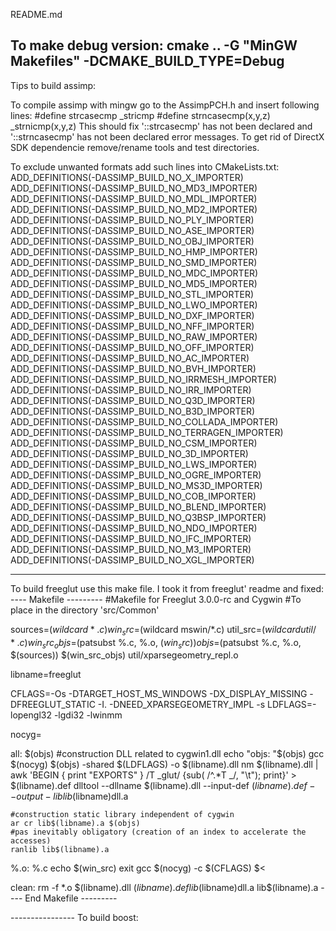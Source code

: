 README.md

To make debug version:
    cmake .. -G "MinGW Makefiles"   -DCMAKE_BUILD_TYPE=Debug
-----------------------------------------------------------------
Tips to build assimp:

To compile assimp with mingw go to the AssimpPCH.h and insert following lines:
 #define strcasecmp _stricmp
 #define strncasecmp(x,y,z) _strnicmp(x,y,z)
This should fix  '::strcasecmp' has not been declared and '::strncasecmp' has not been declared 
error messages.
To get rid of DirectX SDK dependencie remove/rename tools and test directories.

To exclude unwanted formats add such lines into CMakeLists.txt:
ADD_DEFINITIONS(-DASSIMP_BUILD_NO_X_IMPORTER)
ADD_DEFINITIONS(-DASSIMP_BUILD_NO_MD3_IMPORTER)
ADD_DEFINITIONS(-DASSIMP_BUILD_NO_MDL_IMPORTER)
ADD_DEFINITIONS(-DASSIMP_BUILD_NO_MD2_IMPORTER)
ADD_DEFINITIONS(-DASSIMP_BUILD_NO_PLY_IMPORTER)
ADD_DEFINITIONS(-DASSIMP_BUILD_NO_ASE_IMPORTER)
ADD_DEFINITIONS(-DASSIMP_BUILD_NO_OBJ_IMPORTER)
ADD_DEFINITIONS(-DASSIMP_BUILD_NO_HMP_IMPORTER)
ADD_DEFINITIONS(-DASSIMP_BUILD_NO_SMD_IMPORTER)
ADD_DEFINITIONS(-DASSIMP_BUILD_NO_MDC_IMPORTER)
ADD_DEFINITIONS(-DASSIMP_BUILD_NO_MD5_IMPORTER)
ADD_DEFINITIONS(-DASSIMP_BUILD_NO_STL_IMPORTER)
ADD_DEFINITIONS(-DASSIMP_BUILD_NO_LWO_IMPORTER)
ADD_DEFINITIONS(-DASSIMP_BUILD_NO_DXF_IMPORTER)
ADD_DEFINITIONS(-DASSIMP_BUILD_NO_NFF_IMPORTER)
ADD_DEFINITIONS(-DASSIMP_BUILD_NO_RAW_IMPORTER)
ADD_DEFINITIONS(-DASSIMP_BUILD_NO_OFF_IMPORTER)
ADD_DEFINITIONS(-DASSIMP_BUILD_NO_AC_IMPORTER)
ADD_DEFINITIONS(-DASSIMP_BUILD_NO_BVH_IMPORTER)
ADD_DEFINITIONS(-DASSIMP_BUILD_NO_IRRMESH_IMPORTER)
ADD_DEFINITIONS(-DASSIMP_BUILD_NO_IRR_IMPORTER)
ADD_DEFINITIONS(-DASSIMP_BUILD_NO_Q3D_IMPORTER)
ADD_DEFINITIONS(-DASSIMP_BUILD_NO_B3D_IMPORTER)
ADD_DEFINITIONS(-DASSIMP_BUILD_NO_COLLADA_IMPORTER)
ADD_DEFINITIONS(-DASSIMP_BUILD_NO_TERRAGEN_IMPORTER)
ADD_DEFINITIONS(-DASSIMP_BUILD_NO_CSM_IMPORTER)
ADD_DEFINITIONS(-DASSIMP_BUILD_NO_3D_IMPORTER)
ADD_DEFINITIONS(-DASSIMP_BUILD_NO_LWS_IMPORTER)
ADD_DEFINITIONS(-DASSIMP_BUILD_NO_OGRE_IMPORTER)
ADD_DEFINITIONS(-DASSIMP_BUILD_NO_MS3D_IMPORTER)
ADD_DEFINITIONS(-DASSIMP_BUILD_NO_COB_IMPORTER)
ADD_DEFINITIONS(-DASSIMP_BUILD_NO_BLEND_IMPORTER)
ADD_DEFINITIONS(-DASSIMP_BUILD_NO_Q3BSP_IMPORTER)
ADD_DEFINITIONS(-DASSIMP_BUILD_NO_NDO_IMPORTER)
ADD_DEFINITIONS(-DASSIMP_BUILD_NO_IFC_IMPORTER)
ADD_DEFINITIONS(-DASSIMP_BUILD_NO_M3_IMPORTER)
ADD_DEFINITIONS(-DASSIMP_BUILD_NO_XGL_IMPORTER)

--------------------------------------------------------
To build freeglut use this make file. I took it from freeglut' readme and fixed:
---- Makefile ---------
#Makefile for Freeglut 3.0.0-rc and Cygwin
#To place in the directory 'src/Common'

sources=$(wildcard *.c)
win_src=$(wildcard mswin/*.c)
util_src=$(wildcard util/*.c)
win_src_objs=$(patsubst %.c, %.o, $(win_src))
objs=$(patsubst %.c, %.o, $(sources)) $(win_src_objs) util/xparsegeometry_repl.o

libname=freeglut


CFLAGS=-Os -DTARGET_HOST_MS_WINDOWS -DX_DISPLAY_MISSING -DFREEGLUT_STATIC -I. -DNEED_XPARSEGEOMETRY_IMPL -s
LDFLAGS=-lopengl32 -lgdi32 -lwinmm

nocyg=

all: $(objs)
	#construction DLL related to cygwin1.dll
	echo "objs: "$(objs)
	gcc $(nocyg) $(objs) -shared $(LDFLAGS) -o $(libname).dll
	nm $(libname).dll  | awk 'BEGIN { print "EXPORTS" } /T _glut/ {sub( /^.*T _/, "\t"); print}' > $(libname).def
	dlltool --dllname $(libname).dll --input-def $(libname).def --output-lib lib$(libname)dll.a

	#construction static library independent of cygwin
	ar cr lib$(libname).a $(objs)
	#pas inevitably obligatory (creation of an index to accelerate the accesses)
	ranlib lib$(libname).a

%.o: %.c
	echo $(win_src)
	exit
	gcc $(nocyg) -c $(CFLAGS) $<

clean:
	rm -f *.o $(libname).dll $(libname).def lib$(libname)dll.a lib$(libname).a
---- End Makefile ---------

---------------- To build boost:



